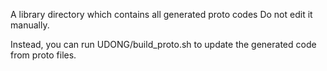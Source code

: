 A library directory which contains all generated proto codes
Do not edit it manually.

Instead, you can run UDONG/build_proto.sh to update the generated code from proto files.